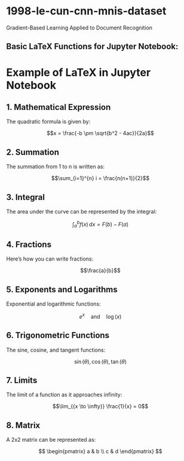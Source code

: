 # 1998-le-cun-cnn-mnis-dataset
Gradient-Based Learning Applied to Document Recognition


## Basic LaTeX Functions for Jupyter Notebook:
# Example of LaTeX in Jupyter Notebook

## 1. Mathematical Expression

The quadratic formula is given by:

$$x = \frac{-b \pm \sqrt{b^2 - 4ac}}{2a}$$

## 2. Summation

The summation from 1 to n is written as:

$$\sum_{i=1}^{n} i = \frac{n(n+1)}{2}$$

## 3. Integral

The area under the curve can be represented by the integral:

$$\int_{a}^{b} f(x) \, dx = F(b) - F(a)$$

## 4. Fractions

Here’s how you can write fractions:

$$\frac{a}{b}$$

## 5. Exponents and Logarithms

Exponential and logarithmic functions:

$$e^{x} \quad \text{and} \quad \log(x)$$

## 6. Trigonometric Functions

The sine, cosine, and tangent functions:

$$\sin(\theta), \cos(\theta), \tan(\theta)$$

## 7. Limits

The limit of a function as it approaches infinity:

$$\lim_{{x \to \infty}} \frac{1}{x} = 0$$

## 8. Matrix

A 2x2 matrix can be represented as:

$$
\begin{pmatrix}
a & b \\
c & d
\end{pmatrix}
$$
